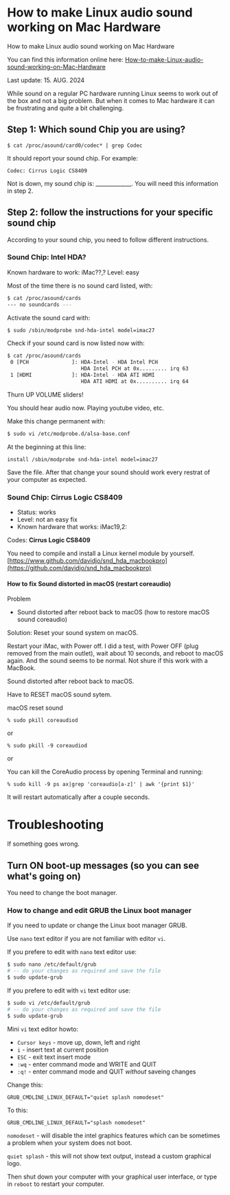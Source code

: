 # How to make Linux audio sound working on Mac Hardware
How to make Linux audio sound working on Mac Hardware

You can find this information online here: [How-to-make-Linux-audio-sound-working-on-Mac-Hardware](https://github.com/flagsoft/How-to-make-Linux-audio-sound-working-on-Mac-Hardware) 

Last update: 15. AUG. 2024

While sound on a regular PC hardware running Linux seems to work out of the box and not a big problem.
But when it comes to Mac hardware it can be frustrating and quite a bit challenging.






## Step 1: Which sound Chip you are using?


`$ cat /proc/asound/card0/codec* | grep Codec`

It should report your sound chip. For example:

`Codec: Cirrus Logic CS8409`

Not is down, my sound chip is: _____________. You will need this information in step 2.



## Step 2: follow the instructions for your specific sound chip 

According to your sound chip, you need to follow different instructions.


### Sound Chip: Intel HDA?
Known hardware to work: iMac??,?
Level: easy

Most of the time there is no sound card listed, with:
```bash
$ cat /proc/asound/cards
--- no soundcards ---
```

Activate the sound card with:
```bash
$ sudo /sbin/modprobe snd-hda-intel model=imac27
```


Check if your sound card is now listed now with:
```bash
$ cat /proc/asound/cards
 0 [PCH              ]: HDA-Intel - HDA Intel PCH
                        HDA Intel PCH at 0x......... irq 63
 1 [HDMI             ]: HDA-Intel - HDA ATI HDMI
                        HDA ATI HDMI at 0x.......... irq 64
```

Thurn UP VOLUME sliders!

You should hear audio now. Playing youtube video, etc.


Make this change permanent with:

```bash
$ sudo vi /etc/modprobe.d/alsa-base.conf
```

At the beginning at this line:

```
install /sbin/modprobe snd-hda-intel model=imac27
```

Save the file.
After that change your sound should work every restrat of your computer as expected.



### Sound Chip: Cirrus Logic CS8409
- Status: works
- Level: not an easy fix
- Known hardware that works: iMac19,2:





Codes: **Cirrus Logic CS8409**

You need to compile and install a Linux kernel module by yourself. 
[https://www.github.com/davidjo/snd_hda_macbookpro](https://github.com/davidjo/snd_hda_macbookpro)


#### How to fix Sound distorted in macOS (restart coreaudio)
Problem
- Sound distorted after reboot back to macOS (how to restore macOS sound coreaudio)

Solution: Reset your sound system on macOS.

Restart your iMac, with Power off. I did a test, with Power OFF (plug removed from the main outlet), wait about 10 seconds, and reboot to macOS again.
And the sound seems to be normal. Not shure if this work with a MacBook.

Sound distorted after reboot back to macOS.

Have to RESET macOS sound sytem.

macOS reset sound

`% sudo pkill coreaudiod`

or

`% sudo pkill -9 coreaudiod`

or

You can kill the CoreAudio process by opening Terminal and running:

`% sudo kill -9 ps ax|grep 'coreaudio[a-z]' | awk '{print $1}'`

It will restart automatically after a couple seconds.








# Troubleshooting

If something goes wrong.

## Turn ON boot-up messages (so you can see what's going on)

You need to change the boot manager.

### How to change and edit GRUB the Linux boot manager
If you need to update or change the Linux boot manager GRUB.

Use `nano` text editor if you are not familiar with editor `vi`.

If you prefere to edit with `nano` text editor use:

```bash
$ sudo nano /etc/default/grub
# -- do your changes as required and save the file
$ sudo update-grub
```

If you prefere to edit with `vi` text editor use:

```bash
$ sudo vi /etc/default/grub
# -- do your changes as required and save the file
$ sudo update-grub
```

Mini `vi` text editor howto:

- `Cursor keys` - move up, down, left and right
- `i` - insert text at current position
- `ESC` - exit text insert mode
- `:wq` - enter command mode and WRITE and QUIT
- `:q!` - enter command mode and QUIT *without* saveing changes


Change this:
```
GRUB_CMDLINE_LINUX_DEFAULT="quiet splash nomodeset"
```

To this:
```
GRUB_CMDLINE_LINUX_DEFAULT="splash nomodeset"
```

`nomodeset` - will disable the intel graphics features which can be sometimes a problem when your system does not boot.

`quiet splash` - this will not show text output, instead a custom graphical logo.


Then shut down your computer with your graphical user interface, or type in `reboot` to restart your computer.
